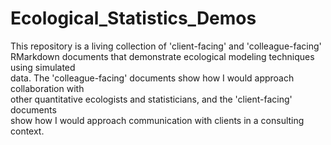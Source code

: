 # Ecological_Statistics_Demos
This repository is a living collection of 'client-facing' and 'colleague-facing' \
RMarkdown documents that demonstrate ecological modeling techniques using simulated \
data. The 'colleague-facing' documents show how I would approach collaboration with \
other quantitative ecologists and statisticians, and the 'client-facing' documents \
show how I would approach communication with clients in a consulting context.